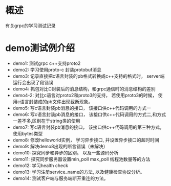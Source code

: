 # 概述
有关grpc的学习测试记录
# demo测试例介绍
- demo1: 测试grpc c++支持proto2
- demo2: 学习使用proto-c 封装protobuf消息
- demo3: 记录直接把c语言封装的pb格式转换成c++支持的格式时， server端运行会出现了段错误
- demo4: 抓包对比C封装后的消息结构，和grpc通信时的消息结构的差别
- demo4-2: 对比c语言对proto2和proto3的支持， 若使用proto3的时候， 使用c语言封装成的pb文件出现截断现象。
- demo5: 写c语言封装pb消息的接口， 该接口供c++代码调用的方式一
- demo6: 写c语言封装pb消息的接口， 该接口供c++代码调用的方式二,和方式一差不多,区别在于string类的使用
- demo7: 写c语言封装pb消息的接口， 该接口供c++代码调用的第三种方式， 使用bytes类型
- demo8: 修改helloworld实例， 学习异步接口, 并设置异步接口的超时时间
- demo9: 解决demo8出现的断言错误（未解决）
- demo10: 探究同步和异步的区别。 以及一些源码分析
- demo11: 探究同步服务器设置min_poll max_poll 线程池数量等的方法
- demo12: 学习health check
- demo13: 学习注册service_name的方法, 以及健康检查协议分析。
- demo14: 测试客户端与服务端断开重连的方法。
